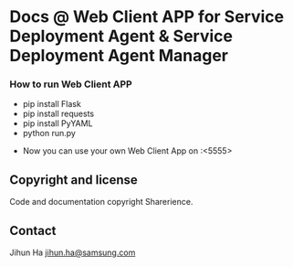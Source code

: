 # Docs @ Web Client APP for Service Deployment Agent & Service Deployment Agent Manager

### How to run Web Client APP

 - pip install Flask
 - pip install requests
 - pip install PyYAML
 - python run.py

 * Now you can use your own Web Client App on <your IP>:<5555>

## Copyright and license

 Code and documentation copyright Sharerience.

## Contact

 Jihun Ha <jihun.ha@samsung.com>

